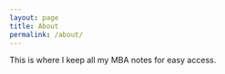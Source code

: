 ```yaml
---
layout: page
title: About
permalink: /about/
---
```

This is where I keep all my MBA notes for easy access.
